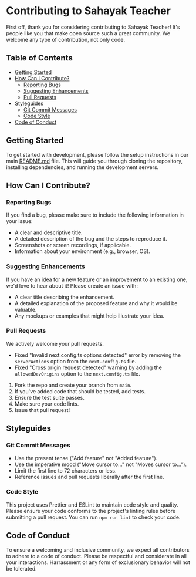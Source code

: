 # Contributing to Sahayak Teacher

First off, thank you for considering contributing to Sahayak Teacher! It's people like you that make open source such a great community. We welcome any type of contribution, not only code.

## Table of Contents

- [Getting Started](#getting-started)
- [How Can I Contribute?](#how-can-i-contribute)
  - [Reporting Bugs](#reporting-bugs)
  - [Suggesting Enhancements](#suggesting-enhancements)
  - [Pull Requests](#pull-requests)
- [Styleguides](#styleguides)
  - [Git Commit Messages](#git-commit-messages)
  - [Code Style](#code-style)
- [Code of Conduct](#code-of-conduct)

## Getting Started

To get started with development, please follow the setup instructions in our main [README.md](./README.md) file. This will guide you through cloning the repository, installing dependencies, and running the development servers.

## How Can I Contribute?

### Reporting Bugs

If you find a bug, please make sure to include the following information in your issue:
- A clear and descriptive title.
- A detailed description of the bug and the steps to reproduce it.
- Screenshots or screen recordings, if applicable.
- Information about your environment (e.g., browser, OS).

### Suggesting Enhancements

If you have an idea for a new feature or an improvement to an existing one, we'd love to hear about it! Please create an issue with:
- A clear title describing the enhancement.
- A detailed explanation of the proposed feature and why it would be valuable.
- Any mockups or examples that might help illustrate your idea.

### Pull Requests

We actively welcome your pull requests.

- Fixed "Invalid next.config.ts options detected" error by removing the `serverActions` option from the `next.config.ts` file.
- Fixed "Cross origin request detected" warning by adding the `allowedDevOrigins` option to the `next.config.ts` file.

1.  Fork the repo and create your branch from `main`.
2.  If you've added code that should be tested, add tests.
3.  Ensure the test suite passes.
4.  Make sure your code lints.
5.  Issue that pull request!

## Styleguides

### Git Commit Messages

- Use the present tense ("Add feature" not "Added feature").
- Use the imperative mood ("Move cursor to..." not "Moves cursor to...").
- Limit the first line to 72 characters or less.
- Reference issues and pull requests liberally after the first line.

### Code Style

This project uses Prettier and ESLint to maintain code style and quality. Please ensure your code conforms to the project's linting rules before submitting a pull request. You can run `npm run lint` to check your code.

## Code of Conduct

To ensure a welcoming and inclusive community, we expect all contributors to adhere to a code of conduct. Please be respectful and considerate in all your interactions. Harrassment or any form of exclusionary behavior will not be tolerated.
